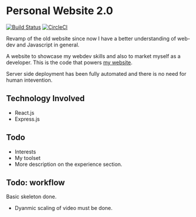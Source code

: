 # Personal Website 2.0

[![Build Status](https://travis-ci.org/ashwinath/personal-website-2.0.svg?branch=master)](https://travis-ci.org/ashwinath/personal-website-2.0)
[![CircleCI](https://circleci.com/gh/ashwinath/personal-website-2.0.svg?style=svg)](https://circleci.com/gh/ashwinath/personal-website-2.0)

Revamp of the old website since now I have a better understanding of web-dev and Javascript in general.

A website to showcase my webdev skills and also to market myself as a developer. This is the code that powers [my website](https://ashwinchat.com).

Server side deployment has been fully automated and there is no need for human intevention.

## Technology Involved
* React.js
* Express.js

## Todo
* Interests
* My toolset
* More description on the experience section.

## Todo: workflow

Basic skeleton done.

* Dyanmic scaling of video must be done.
